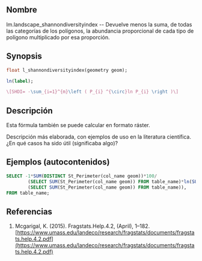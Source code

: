 ## Nombre
lm.landscape_shannondiversityindex --  Devuelve menos la suma, de todas las categorías de los polígonos, la abundancia proporcional de cada tipo de polígono multiplicado por esa proporción.

## Synopsis

```sql
float l_shannondiversityindex(geometry geom);

ln(label);
```

```tex
\[SHDI= -\sum_{i=1}^{m}\left ( P_{i} ^{\circ}ln P_{i} \right )\]
```

## Descripción

Esta fórmula también se puede calcular en formato ráster.

Descripción más elaborada, con ejemplos de uso en la literatura científica. ¿En qué casos ha sido útil (significaba algo)?


## Ejemplos (autocontenidos)


```sql
SELECT -1*SUM(DISTINCT St_Perimeter(col_name geom))*100/
        (SELECT SUM(St_Perimeter(col_name geom)) FROM table_name)*ln(SUM(DISTINCT St_Perimeter(col_name geom))*100/
        (SELECT SUM(St_Perimeter(col_name geom)) FROM table_name)), 
FROM table_name;
```

## Referencias

1. Mcgarigal, K. (2015). Fragstats.Help.4.2, (April), 1–182. [https://www.umass.edu/landeco/research/fragstats/documents/fragstats.help.4.2.pdf](https://www.umass.edu/landeco/research/fragstats/documents/fragstats.help.4.2.pdf)
